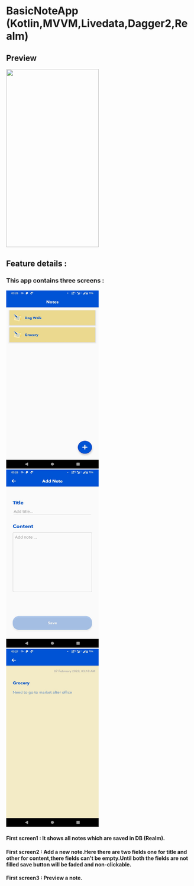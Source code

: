 # BasicNoteApp (Kotlin,MVVM,Livedata,Dagger2,Realm)

## Preview
<img src="NoteApp.gif" width="250" height="480"/> &nbsp;&nbsp;

## Feature details :

### This app contains three screens : 
<img src="Screen1.jpeg" width="250" height="480"/> &nbsp;&nbsp;
<img src="Screen2.jpeg" width="250" height="480"/> &nbsp;&nbsp;
<img src="Screen3.jpeg" width="250" height="480"/> &nbsp;&nbsp;

#### First screen1 : It shows all notes which are saved in DB (Realm).
#### First screen2 : Add a new note.Here there are two fields one for title and other for content,there fields can't be empty.Until both the fields are not filled save button will be faded and non-clickable.
#### First screen3 : Preview a note.

